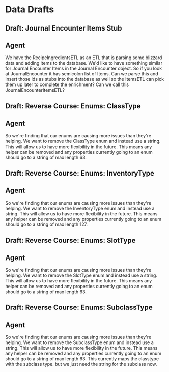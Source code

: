 # Data Drafts


## Draft: Journal Encounter Items Stub
## Agent
We have the RecipeIngredientsETL as an ETL that is parsing some blizzard data and adding items to the database. We'd like to have something similar for Journal Encounter Items in the Journal Encounter object. So if you look at JournalEncounter it has semicolon list of Items. Can we parse this and insert those ids as stubs into the database as well so the ItemsETL can pick them up later to complete the enrichment? Can we call this JournalEncounterItemsETL?

## Draft: Reverse Course: Enums: ClassType
## Agent
So we're finding that our enums are causing more issues than they're helping. We want to remove the ClassType enum and instead use a string. This will allow us to have more flexibility in the future. This means any helper can be removed and any properties currently going to an enum should go to a string of max length 63. 

## Draft: Reverse Course: Enums: InventoryType
## Agent
So we're finding that our enums are causing more issues than they're helping. We want to remove the InventoryType enum and instead use a string. This will allow us to have more flexibility in the future. This means any helper can be removed and any properties currently going to an enum should go to a string of max length 127. 

## Draft: Reverse Course: Enums: SlotType
## Agent
So we're finding that our enums are causing more issues than they're helping. We want to remove the SlotType enum and instead use a string. This will allow us to have more flexibility in the future. This means any helper can be removed and any properties currently going to an enum should go to a string of max length 63. 

## Draft: Reverse Course: Enums: SubclassType
## Agent
So we're finding that our enums are causing more issues than they're helping. We want to remove the SubclassType enum and instead use a string. This will allow us to have more flexibility in the future. This means any helper can be removed and any properties currently going to an enum should go to a string of max length 63. This currently maps the classtype with the subclass type. but we just need the string for the subclass now. 